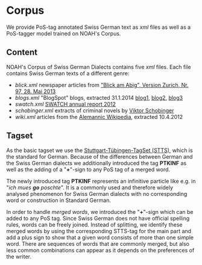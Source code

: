 # Corpus

We provide PoS-tag annotated Swiss German text as _xml_ files as well as a PoS-tagger model trained on NOAH's Corpus.


## Content

NOAH's Corpus of Swiss German Dialects contains five _xml_ files. Each file contains Swiss German texts of a different genre:

- _blick.xml_ newspaper articles from ["Blick am Abig", Version Zurich, Nr. 97, 28. Mai 2013](/docs/blick_am_abend_chde_2013.pdf)
- _blogs.xml_ "BlogSpot" blogs, extracted 31.1.2014 [blog1](http://alessandrainitaly.blogspot.ch/), [blog2](http://alinesabroad.blogspot.ch/), [blog3](http://anitainmexico.blogspot.ch/) 
- _swatch.xml_ [SWATCH annual report 2012](/docs/2012_annual_report_complete_ch.pdf)
- _schobinger.xml_ extracts of criminal novels by [Viktor Schobinger](http://www.zuerituetsch.ch/) 
- _wiki.xml_ articles from the [Alemannic Wikipedia](http://als.wikipedia.org), extracted 10.4.2012



## Tagset

As the basic tagset we use the [Stuttgart-Tübingen-TagSet (STTS)](http://www.ims.uni-stuttgart.de/forschung/ressourcen/lexika/TagSets/stts-table.html), which is the standard for German. Because of the differences between German and the Swiss German dialects we additionally introduced the tag **PTKINF** as well as the adding of a "**+**"-sign to any PoS tag of a merged word.

The newly introduced tag **PTKINF** represents an infinitive particle like e.g. in "_ich mues **go** poschte_". It is a commonly used and therefore widely analysed phenomenon for Swiss German dialects with no corresponding word or construction in Standard German. 

In order to handle *merged words*, we introduced the "**+**"-sign which can be added to any PoS tag. Since Swiss German does not have official spelling rules, words can be freely joined. Instead of splitting, we identify these merged words by using the corresponding STTS-tag for the main part and add a plus sign to show that a given word consists of more than one simple word. There are sequences of words that are commonly merged, but also less common combinations can appear as it depends on the preferences of the writer.